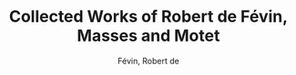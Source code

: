 ---
title: Collected Works of Robert de Févin, Masses and Motet
author: Févin, Robert de 
editor: Clinkscale, Edward
volume: XIII
pages: xx + 140
price: 85
isbn10: 0-931902-77-0
isbn13: 978-0-931902-77-2
publisher: IMM
place: Ottawa
year: 1993
---